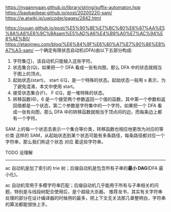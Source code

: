 https://nyaannyaan.github.io/library/string/suffix-automaton.hpp
https://baobaobear.github.io/post/20200220-sam/
https://w.atwiki.jp/uwicoder/pages/2842.html

https://ouuan.github.io/post/%E5%90%8E%E7%BC%80%E8%87%AA%E5%8A%A8%E6%9C%BAsam%E5%AD%A6%E4%B9%A0%E7%AC%94%E8%AE%B0/
https://etaoinwu.com/blog/%E6%84%9F%E6%80%A7%E7%90%86%E8%A7%A3-sam/
—个确定有限状态自动机(DFA)由以下五部分构成:

1. 字符集(∑)，该自动机只能输入这些字符。
2. 状态集合(Q)。如果把一个 DFA 看成一张有向图，那么 DFA 中的状态就相当于图上的顶点。
3. 起始状态(start)， start ∈Q，是一个特殊的状态。起始状态一般用 s 表示，为了避免混淆，本文中使用 start。
4. 接受状态集合(F)， F ∈Q，是一堆特殊的状态。
5. 转移函数(6)，6 是一个接受两个参数返回一个值的函数，其中第一个参数和返回值都是一个状态，第二个参数是字符集中的一个字符。如果把一个 DFA 看成一张有向图，那么 DFA 中的转移函数就相当于顶点间的边，而每条边上都有一个字符。

SAM 上的每一个状态去表示一个集合等价类，转移函数也相应地更改为对应的等价类
这样的 SAM，从起始状态到某个状态可能有多条路径，每条路径都对应一个字符串，那么我们称这个状态 对应 着这些字符串。

TODO 没理解

---

ac 自动机是加了索引的 trie 树；后缀自动机是包含所有子串的**最小 DAG**(DFA 最小化)。

ac 自动机常用于多模字符串匹配；后缀自动机几乎能用于所有与子串相关的问题，特别是与线段树配合使用后，是个超级大杀器。
推荐龙书，其实有关字符串处理的部分在设计编译器的时候用的最多，把上下文无关法那几章整明白，字符串的算法都能很快上手。
